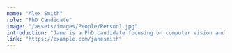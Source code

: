 ```yaml
---
name: "Alex Smith"
role: "PhD Candidate"
image: "/assets/images/People/Person1.jpg"
introduction: "Jane is a PhD candidate focusing on computer vision and robotics."
link: "https://example.com/janesmith"
---
```

